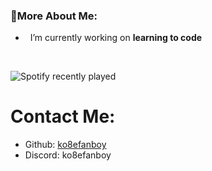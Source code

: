### 🧐More About Me:

- &nbsp; I’m currently working on **learning to code**
<br>

![Spotify recently played](https://spotify-recently-played-readme.vercel.app/api?user=wmj3oey9ikdiq3u1qo59hevua)

# Contact Me:

- Github: [ko8efanboy](https://github.com/ko8efanboy)
- Discord: ko8efanboy
